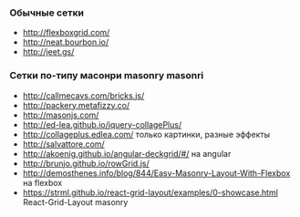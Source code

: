 ### Обычные сетки

+ http://flexboxgrid.com/
+ http://neat.bourbon.io/ 
+ http://jeet.gs/ 

### Сетки по-типу масонри masonry masonri

+ http://callmecavs.com/bricks.js/
+ http://packery.metafizzy.co/
+ http://masonjs.com/
+ http://ed-lea.github.io/jquery-collagePlus/
+ http://collageplus.edlea.com/ только картинки, разные эффекты
+ http://salvattore.com/
+ http://akoenig.github.io/angular-deckgrid/#/ на angular
+ http://brunjo.github.io/rowGrid.js/ 
+ http://demosthenes.info/blog/844/Easy-Masonry-Layout-With-Flexbox на flexbox
+ https://strml.github.io/react-grid-layout/examples/0-showcase.html React-Grid-Layout masonry